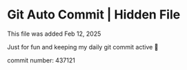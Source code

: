 # Git Auto Commit | Hidden File

This file was added Feb 12, 2025

Just for fun and keeping my daily git commit active 🤪

commit number: 437121
